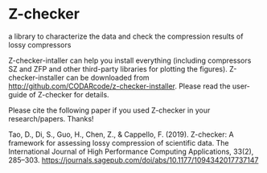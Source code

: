 # Z-checker
a library to characterize the data and check the compression results of lossy compressors

Z-checker-intaller can help you install everything (including compressors SZ and ZFP and other third-party libraries for plotting the figures). Z-checker-installer can be downloaded from http://github.com/CODARcode/z-checker-installer. Please read the user-guide of Z-checker for details.

Please cite the following paper if you used Z-checker in your research/papers. Thanks!

Tao, D., Di, S., Guo, H., Chen, Z., & Cappello, F. (2019). Z-checker: A framework for assessing lossy compression of scientific data. The International Journal of High Performance Computing Applications, 33(2), 285–303. 
https://journals.sagepub.com/doi/abs/10.1177/1094342017737147
